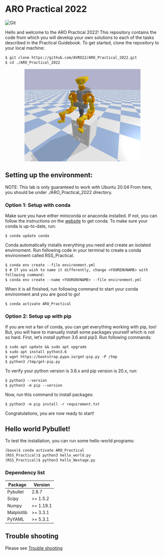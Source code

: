 # ARO Practical 2022

![Git](https://github.com/favicon.ico)

Hello and welcome to the ARO Practical 2022! This repository contains the code from which you will develop your own solutions to each of the tasks described in the Practical Guidebook. To get started, clone the repository to your local machine:

```
$ git clone https://github.com/AVRO22/ARO_Practical_2022.git
$ cd ./ARO_Practical_2022
```

<p align="center">
    <img height="300" src="/Nextage_robot.png">
</p>

## Setting up the environment:
NOTE: This lab is only guaranteed to work with Ubuntu 20.04
From here, you should be under ./ARO_Practical_2022 directory.

### Option 1: Setup with conda
Make sure you have either miniconda or anaconda installed. If not, you can follow the instructions on the [website](https://docs.conda.io/projects/conda/en/latest/user-guide/install/) to get conda. To make sure your conda is up-to-date, run:
```
$ conda update conda
```

Conda automatically installs everything you need and create an isolated envirnoment. Run following code in your terminal to create a conda environment called RSS_Practical. 
```
$ conda env create --file environment.yml
$ # If you wish to name it differently, change <YOURENVNAME> with following command: 
$ conda env create --name <YOURENVNAME> --file environment.yml
```

When it is all finished, run following command to start your conda environment and you are good to go!
```
$ conda activate ARO_Practical
```

### Option 2: Setup up with pip
If you are not a fan of conda, you can get everything working with pip, too! But, you will have to manually install some packages yourself which is not so hard.
First, let’s install python 3.6 and pip3. Run following commands:
```
$ sudo apt update && sudo apt upgrade
$ sudo apt install python3.6
$ wget https://bootstrap.pypa.io/get-pip.py -P /tmp 
$ python3 /tmp/get-pip.py
```
To verify your python version is 3.6.x and pip version is 20.x, run:
```
$ python3 --version
$ python3 -m pip --version
```

Now, run this command to install packages:
```
$ python3 -m pip install -r requirement.txt
```

Congratulations, you are now ready to start!

## Hello world Pybullet!
To test the installation, you can run some hello-world programs:
```
(base)$ conda activate ARO_Practical
(RSS_Practical)$ python3 hello_world.py
(RSS_Practical)$ python3 hello_Nextage.py
```


### Dependency list
| Package    |   Version   |
|------------|-------------|
| Pybullet   | 2\.8\.7     |
| Scipy      | >= 1\.5\.2  |
| Numpy      | >= 1\.19\.1 |
| Matplotlib | >= 3\.3\.1  |
| PyYAML     | >= 5\.3\.1  |


## Trouble shooting
Please see [Trouble shooting](https://github.com/AVRO22/ARO_Practical_2022/blob/main/trouble_shooting.md)
